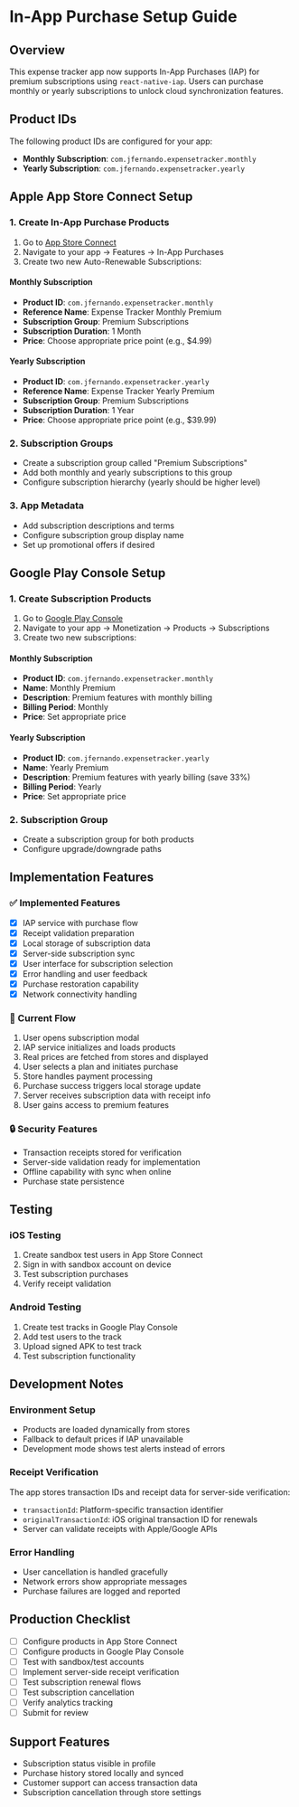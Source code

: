 # In-App Purchase Setup Guide

## Overview
This expense tracker app now supports In-App Purchases (IAP) for premium subscriptions using `react-native-iap`. Users can purchase monthly or yearly subscriptions to unlock cloud synchronization features.

## Product IDs
The following product IDs are configured for your app:
- **Monthly Subscription**: `com.jfernando.expensetracker.monthly`
- **Yearly Subscription**: `com.jfernando.expensetracker.yearly`

## Apple App Store Connect Setup

### 1. Create In-App Purchase Products
1. Go to [App Store Connect](https://appstoreconnect.apple.com)
2. Navigate to your app → Features → In-App Purchases
3. Create two new Auto-Renewable Subscriptions:

#### Monthly Subscription
- **Product ID**: `com.jfernando.expensetracker.monthly`
- **Reference Name**: Expense Tracker Monthly Premium
- **Subscription Group**: Premium Subscriptions
- **Subscription Duration**: 1 Month
- **Price**: Choose appropriate price point (e.g., $4.99)

#### Yearly Subscription
- **Product ID**: `com.jfernando.expensetracker.yearly`
- **Reference Name**: Expense Tracker Yearly Premium
- **Subscription Group**: Premium Subscriptions
- **Subscription Duration**: 1 Year
- **Price**: Choose appropriate price point (e.g., $39.99)

### 2. Subscription Groups
- Create a subscription group called "Premium Subscriptions"
- Add both monthly and yearly subscriptions to this group
- Configure subscription hierarchy (yearly should be higher level)

### 3. App Metadata
- Add subscription descriptions and terms
- Configure subscription group display name
- Set up promotional offers if desired

## Google Play Console Setup

### 1. Create Subscription Products
1. Go to [Google Play Console](https://play.google.com/console)
2. Navigate to your app → Monetization → Products → Subscriptions
3. Create two new subscriptions:

#### Monthly Subscription
- **Product ID**: `com.jfernando.expensetracker.monthly`
- **Name**: Monthly Premium
- **Description**: Premium features with monthly billing
- **Billing Period**: Monthly
- **Price**: Set appropriate price

#### Yearly Subscription
- **Product ID**: `com.jfernando.expensetracker.yearly`
- **Name**: Yearly Premium
- **Description**: Premium features with yearly billing (save 33%)
- **Billing Period**: Yearly
- **Price**: Set appropriate price

### 2. Subscription Group
- Create a subscription group for both products
- Configure upgrade/downgrade paths

## Implementation Features

### ✅ Implemented Features
- [x] IAP service with purchase flow
- [x] Receipt validation preparation
- [x] Local storage of subscription data
- [x] Server-side subscription sync
- [x] User interface for subscription selection
- [x] Error handling and user feedback
- [x] Purchase restoration capability
- [x] Network connectivity handling

### 🔄 Current Flow
1. User opens subscription modal
2. IAP service initializes and loads products
3. Real prices are fetched from stores and displayed
4. User selects a plan and initiates purchase
5. Store handles payment processing
6. Purchase success triggers local storage update
7. Server receives subscription data with receipt info
8. User gains access to premium features

### 🔒 Security Features
- Transaction receipts stored for verification
- Server-side validation ready for implementation
- Offline capability with sync when online
- Purchase state persistence

## Testing

### iOS Testing
1. Create sandbox test users in App Store Connect
2. Sign in with sandbox account on device
3. Test subscription purchases
4. Verify receipt validation

### Android Testing
1. Create test tracks in Google Play Console
2. Add test users to the track
3. Upload signed APK to test track
4. Test subscription functionality

## Development Notes

### Environment Setup
- Products are loaded dynamically from stores
- Fallback to default prices if IAP unavailable
- Development mode shows test alerts instead of errors

### Receipt Verification
The app stores transaction IDs and receipt data for server-side verification:
- `transactionId`: Platform-specific transaction identifier
- `originalTransactionId`: iOS original transaction ID for renewals
- Server can validate receipts with Apple/Google APIs

### Error Handling
- User cancellation is handled gracefully
- Network errors show appropriate messages
- Purchase failures are logged and reported

## Production Checklist
- [ ] Configure products in App Store Connect
- [ ] Configure products in Google Play Console
- [ ] Test with sandbox/test accounts
- [ ] Implement server-side receipt verification
- [ ] Test subscription renewal flows
- [ ] Test subscription cancellation
- [ ] Verify analytics tracking
- [ ] Submit for review

## Support Features
- Subscription status visible in profile
- Purchase history stored locally and synced
- Customer support can access transaction data
- Subscription cancellation through store settings
